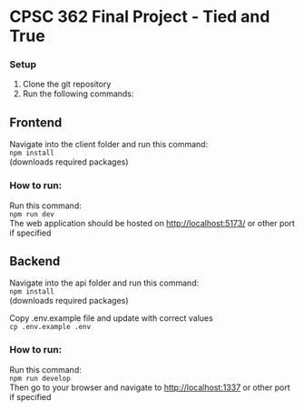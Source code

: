 # CPSC 362 Final Project - Tied and True

### Setup

1. Clone the git repository
2. Run the following commands:

## Frontend
Navigate into the client folder and run this command:\
```npm install```\
(downloads required packages)

### How to run:
Run this command:\
```npm run dev```\
The web application should be hosted on [http://localhost:5173/](http://localhost:5173/) or other port if specified


## Backend
Navigate into the api folder and run this command:\
```npm install```\
(downloads required packages)

Copy .env.example file and update with correct values\
```cp .env.example .env```

### How to run:
Run this command:\
```npm run develop```\
Then go to your browser and navigate to [http://localhost:1337](https://localhost:1337) or other port if specified